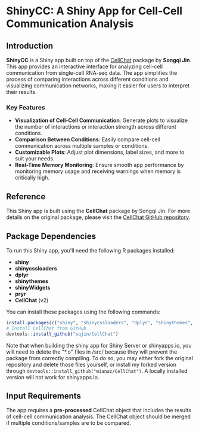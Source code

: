 # ShinyCC: A Shiny App for Cell-Cell Communication Analysis

## Introduction

**ShinyCC** is a Shiny app built on top of the [CellChat](https://github.com/jinworks/CellChat) package by **Songqi Jin**. This app provides an interactive interface for analyzing cell-cell communication from single-cell RNA-seq data. The app simplifies the process of comparing interactions across different conditions and visualizing communication networks, making it easier for users to interpret their results.

### Key Features
- **Visualization of Cell-Cell Communication**: Generate plots to visualize the number of interactions or interaction strength across different conditions.
- **Comparison Between Conditions**: Easily compare cell-cell communication across multiple samples or conditions.
- **Customizable Plots**: Adjust plot dimensions, label sizes, and more to suit your needs.
- **Real-Time Memory Monitoring**: Ensure smooth app performance by monitoring memory usage and receiving warnings when memory is critically high.

## Reference

This Shiny app is built using the **CellChat** package by Songqi Jin. For more details on the original package, please visit the [CellChat GitHub repository](https://github.com/jinworks/CellChat).

## Package Dependencies

To run this Shiny app, you'll need the following R packages installed:

- **shiny**
- **shinycssloaders**
- **dplyr**
- **shinythemes**
- **shinyWidgets**
- **pryr**
- **CellChat** (v2)

You can install these packages using the following commands:

```r
install.packages(c("shiny", "shinycssloaders", "dplyr", "shinythemes", "shinyWidgets", "pryr"))
# Install CellChat from GitHub
devtools::install_github("sqjin/CellChat")
```
Note that when building the shiny app for Shiny Server or shinyapps.io, you will need to delete the "*.o" files in /src/ because they will prevent the package from correctly compiling. To do so, you may either fork the original repository and delete those files yourself, or install my forked version through `devtools::install_github("mianaz/CellChat")`. A locally installed version will not work for shinyapps.io.

## Input Requirements
The app requires a **pre-processed** CellChat object that includes the results of cell-cell communication analysis. The CellChat object should be merged if multiple conditions/samples are to be compared. 

